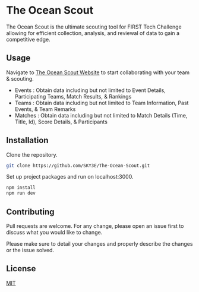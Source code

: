 # The Ocean Scout

The Ocean Scout is the ultimate scouting tool for FIRST Tech Challenge allowing for efficient collection, analysis, and reviewal of data to gain a competitive edge.

## Usage

Navigate to [The Ocean Scout Website](theoceanscout-sky3e.vercel.app/) to start collaborating with your team & scouting.

- Events : Obtain data including but not limited to Event Details, Participating Teams, Match Results, & Rankings
- Teams : Obtain data including but not limited to Team Information, Past Events, & Team Remarks
- Matches : Obtain data including but not limited to Match Details (Time, Title, Id), Score Details, & Participants

## Installation

Clone the repository.

```bash
git clone https://github.com/SKY3E/The-Ocean-Scout.git
```

Set up project packages and run on localhost:3000.

```bash
npm install
npm run dev
```

## Contributing

Pull requests are welcome. For any change, please open an issue first to discuss what you would like to change.

Please make sure to detail your changes and properly describe the changes or the issue solved.

## License

[MIT](https://choosealicense.com/licenses/mit/)